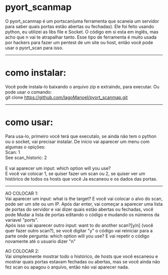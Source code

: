 # pyort_scanmap

O pyort_scanmap é um portscan(uma ferramenta que scaneia um servidor para saber quais portas estão abertas ou fechadas).
Ele foi feito usando python, eu utilizei as libs file e Socket.
O código em si esta em inglês, mas acho que n vai te atrapalhar tanto.
Esse tipo de ferramenta é muito usada por hackers para fazer um pentest de um site ou host, então você pode usar o pyort_scan para isso.
_____

# como instalar:
Você pode instala-lo baixando o arquivo zip e extraindo, para executar.
Ou pode usar o comando:<br>
git clone https://github.com/IagoManoel/pyort_scanmap.git
______________________________

# como usar:
Para usa-lo, primeiro você terá que executalo, se ainda não tem o python ou o socket, vai precisar instalar.
De início vai aparecer um menu com algumas o opições:<br>
Scan: 1<br>
See scan_historic: 2<br>
<br>
E vai aparecer um input: which option will you use? <br>
E você vai colocar 1, se quiser fazer um scan ou 2, se quiser ver um histórico de todos os hosts que você
Ja escaneou e os dados das portas. <br>
________
AO COLOCAR 1: <br>
Vai aparecer um input: what is the target? E você vai colocar o alvo do scan, pode ser um site ou um IP.
Após dar enter, vai começar a aparecer uma lista de portas do servidor e vai dizer quais estão abertas ou fechadas, você pode
Mudar a lista de portas editando o código e mudando os números da variavel "ports". <br>
Após isso vai aparecer outro input: want to do another scan?[y/n] (você quer fazer outro scan?),
se você digitar "y" o código vai reiniciar para a parte onde pergunta: which option will you use? E vai repetir o código novamente até o usuario dizer "n"
<br>

AO COLOCAR 2: <br>
Vai simplesmente mostrar todo o histórico, de hosts que você escaneou e mostrar quais portas estavam fechadas ou abertas, mas se
você ainda não fez scan ou apagou o arquivo, então não vai aparecer nada.




